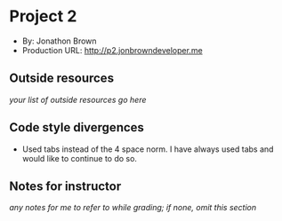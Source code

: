 # Project 2
+ By: Jonathon Brown
+ Production URL: <http://p2.jonbrowndeveloper.me>

## Outside resources
*your list of outside resources go here*

## Code style divergences
- Used tabs instead of the 4 space norm. I have always used tabs and would like to continue to do so. 

## Notes for instructor
*any notes for me to refer to while grading; if none, omit this section*
